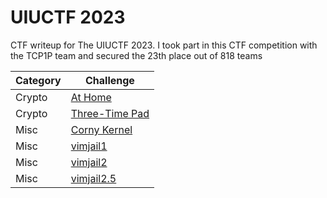 # UIUCTF 2023
CTF writeup for The UIUCTF 2023. I took part in this CTF competition with the TCP1P team and secured the 23th place out of 818 teams

| Category | Challenge |
| --- | --- |
| Crypto | [At Home](/UIUCTF%202023/At%20Home/)
| Crypto | [Three-Time Pad](/UIUCTF%202023/Three-Time%20Pad/)
| Misc | [Corny Kernel](/UIUCTF%202023/Corny%20Kernel/)
| Misc | [vimjail1](/UIUCTF%202023/vimjail1/)
| Misc | [vimjail2](/UIUCTF%202023/vimjail2/)
| Misc | [vimjail2.5](/UIUCTF%202023/vimjail2.5/)